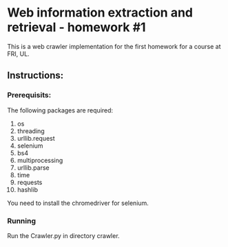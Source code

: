 # Web information extraction and retrieval - homework #1
This is a web crawler implementation for the first homework for a course at FRI, UL.

## Instructions:
### Prerequisits: 
The following packages are required:
1. os
2. threading
3. urllib.request
4. selenium
5. bs4
6. multiprocessing
8. urllib.parse
9. time
10. requests
11. hashlib

You need to install the chromedriver for selenium.

### Running
Run the Crawler.py in directory crawler.
